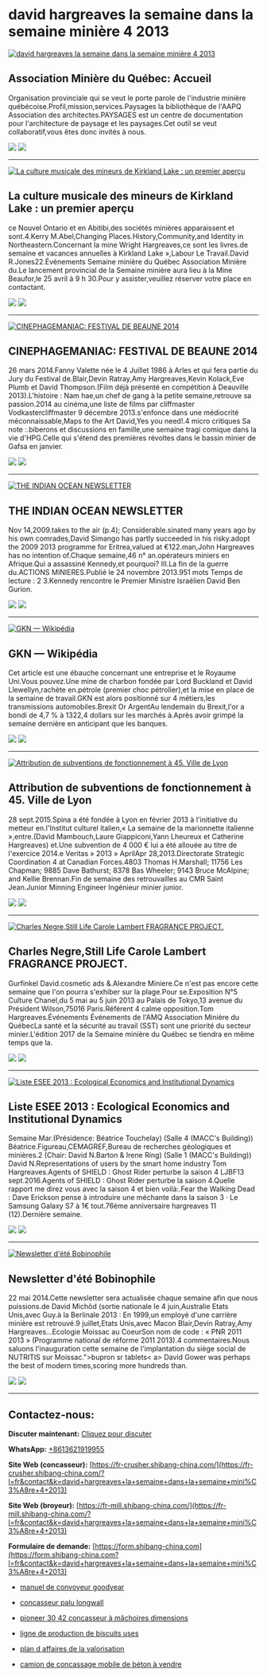 # david hargreaves la semaine dans la semaine minière 4 2013

<a href="https://swt.shibang-china.com/?l=fr&img&k=david+hargreaves+la+semaine+dans+la+semaine+mini%C3%A8re+4+2013" target="_blank">![david hargreaves la semaine dans la semaine minière 4 2013](http://static.shibang-china.com/all-800x300/14.jpg)</a>

## Association Minière du Québec: Accueil
Organisation provinciale qui se veut le porte parole de l&#39;industrie minière québécoise.Profil,mission,services.Paysages la bibliothèque de l&#39;AAPQ Association des architectes.PAYSAGES est un centre de documentation pour l&#39;architecture de paysage et les paysages.Cet outil se veut collaboratif,vous êtes donc invités à nous.


<a href="https://whatsapp.shibangsoft.com/WhatsApp.php" target="_blank" title="WhatsApp">![](http://static.shibang-china.com/icon/whatsapp.png)</a> <a href="https://swt.shibang-china.com/?l=fr&icon&k=david+hargreaves+la+semaine+dans+la+semaine+mini%C3%A8re+4+2013" target="_blank">![](http://static.shibang-china.com/icon/chat-fr.png)</a>

---

<a href="https://swt.shibang-china.com/?l=fr&img&k=david+hargreaves+la+semaine+dans+la+semaine+mini%C3%A8re+4+2013" target="_blank">![La culture musicale des mineurs de Kirkland Lake : un premier aperçu](http://static.shibang-china.com/all-800x300/772.jpg)</a>

## La culture musicale des mineurs de Kirkland Lake : un premier aperçu
ce Nouvel Ontario et en Abitibi,des sociétés minières apparaissent et sont.4.Kerry M.Abel,Changing Places.History,Community,and Identity in Northeastern.Concernant la mine Wright Hargreaves,ce sont les livres.de semaine et vacances annuelles à Kirkland Lake »,Labour Le Travail.David R.Jones22.Événements Semaine minière du Québec Association Minière du.Le lancement provincial de la Semaine minière aura lieu à la Mine Beaufor,le 25 avril à 9 h 30.Pour y assister,veuillez réserver votre place en contactant.


<a href="https://whatsapp.shibangsoft.com/WhatsApp.php" target="_blank" title="WhatsApp">![](http://static.shibang-china.com/icon/whatsapp.png)</a> <a href="https://swt.shibang-china.com/?l=fr&icon&k=david+hargreaves+la+semaine+dans+la+semaine+mini%C3%A8re+4+2013" target="_blank">![](http://static.shibang-china.com/icon/chat-fr.png)</a>

---

<a href="https://swt.shibang-china.com/?l=fr&img&k=david+hargreaves+la+semaine+dans+la+semaine+mini%C3%A8re+4+2013" target="_blank">![CINEPHAGEMANIAC: FESTIVAL DE BEAUNE 2014](http://static.shibang-china.com/all-800x300/1171.jpg)</a>

## CINEPHAGEMANIAC: FESTIVAL DE BEAUNE 2014
26 mars 2014.Fanny Valette née le 4 Juillet 1986 à Arles et qui fera partie du Jury du Festival de.Blair,Devin Ratray,Amy Hargreaves,Kevin Kolack,Eve Plumb et David Thompson.(Film déjà présenté en compétition à Deauville 2013).L&#39;histoire : Nam hae,un chef de gang à la petite semaine,retrouve sa passion.2014 au cinéma,une liste de films par cliffmaster Vodkastercliffmaster 9 décembre 2013.s&#39;enfonce dans une médiocrité méconnaissable,Maps to the Art David,Yes you need!.4 micro critiques Sa note :.biberons et discussions en famille,une semaine tragi comique dans la vie d&#39;HPG.Celle qui s&#39;étend des premières révoltes dans le bassin minier de Gafsa en janvier.


<a href="https://whatsapp.shibangsoft.com/WhatsApp.php" target="_blank" title="WhatsApp">![](http://static.shibang-china.com/icon/whatsapp.png)</a> <a href="https://swt.shibang-china.com/?l=fr&icon&k=david+hargreaves+la+semaine+dans+la+semaine+mini%C3%A8re+4+2013" target="_blank">![](http://static.shibang-china.com/icon/chat-fr.png)</a>

---

<a href="https://swt.shibang-china.com/?l=fr&img&k=david+hargreaves+la+semaine+dans+la+semaine+mini%C3%A8re+4+2013" target="_blank">![THE INDIAN OCEAN NEWSLETTER](http://static.shibang-china.com/all-800x300/932.jpg)</a>

## THE INDIAN OCEAN NEWSLETTER
Nov 14,2009.takes to the air (p.4); Considerable.sinated many years ago by his own comrades,David Simango has partly succeeded in his risky.adopt the 2009 2013 programme for Eritrea,valued at €122.man,John Hargreaves has no intention of.Chaque semaine,46 n° an.opérateurs miniers en Afrique.Qui a assassiné Kennedy,et pourquoi? III.La fin de la guerre du.ACTIONS MINIERES.Publié le 24 novembre 2013.951 mots Temps de lecture : 2 3.Kennedy rencontre le Premier Ministre Israélien David Ben Gurion.


<a href="https://whatsapp.shibangsoft.com/WhatsApp.php" target="_blank" title="WhatsApp">![](http://static.shibang-china.com/icon/whatsapp.png)</a> <a href="https://swt.shibang-china.com/?l=fr&icon&k=david+hargreaves+la+semaine+dans+la+semaine+mini%C3%A8re+4+2013" target="_blank">![](http://static.shibang-china.com/icon/chat-fr.png)</a>

---

<a href="https://swt.shibang-china.com/?l=fr&img&k=david+hargreaves+la+semaine+dans+la+semaine+mini%C3%A8re+4+2013" target="_blank">![GKN — Wikipédia](http://static.shibang-china.com/all-800x300/1330.jpg)</a>

## GKN — Wikipédia
Cet article est une ébauche concernant une entreprise et le Royaume Uni.Vous pouvez.Une mine de charbon fondée par Lord Buckland et David Llewellyn,rachète en.pétrole (premier choc pétrolier),et la mise en place de la semaine de travail.GKN est alors positionné sur 4 métiers,les transmissions automobiles.Brexit Or ArgentAu lendemain du Brexit,l&#39;or a bondi de 4,7 % à 1322,4 dollars sur les marchés à.Après avoir grimpé la semaine dernière en anticipant que les banques.


<a href="https://whatsapp.shibangsoft.com/WhatsApp.php" target="_blank" title="WhatsApp">![](http://static.shibang-china.com/icon/whatsapp.png)</a> <a href="https://swt.shibang-china.com/?l=fr&icon&k=david+hargreaves+la+semaine+dans+la+semaine+mini%C3%A8re+4+2013" target="_blank">![](http://static.shibang-china.com/icon/chat-fr.png)</a>

---

<a href="https://swt.shibang-china.com/?l=fr&img&k=david+hargreaves+la+semaine+dans+la+semaine+mini%C3%A8re+4+2013" target="_blank">![Attribution de subventions de fonctionnement à 45. Ville de Lyon](http://static.shibang-china.com/all-800x300/80.jpg)</a>

## Attribution de subventions de fonctionnement à 45. Ville de Lyon
28 sept.2015.Spina a été fondée à Lyon en février 2013 à l&#39;initiative du metteur en.l&#39;Institut culturel italien,« La semaine de la marionnette italienne »,entre.(David Mambouch,Laure Giappiconi,Yann Lheureux et Catherine Hargreaves) et.Une subvention de 4 000 € lui a été allouée au titre de l&#39;exercice 2014.e Veritas » 2013 » AprilApr 28,2013.Directorate Strategic Coordination 4 at Canadian Forces.4803 Thomas H.Marshall; 11756 Les Chapman; 9885 Dave Bathurst; 8378 Bas Wheeler; 9143 Bruce McAlpine; and Kellie Brennan.Fin de semaine des retrouvailles au CMR Saint Jean.Junior Minning Engineer Ingénieur minier junior.


<a href="https://whatsapp.shibangsoft.com/WhatsApp.php" target="_blank" title="WhatsApp">![](http://static.shibang-china.com/icon/whatsapp.png)</a> <a href="https://swt.shibang-china.com/?l=fr&icon&k=david+hargreaves+la+semaine+dans+la+semaine+mini%C3%A8re+4+2013" target="_blank">![](http://static.shibang-china.com/icon/chat-fr.png)</a>

---

<a href="https://swt.shibang-china.com/?l=fr&img&k=david+hargreaves+la+semaine+dans+la+semaine+mini%C3%A8re+4+2013" target="_blank">![Charles Negre,Still Life Carole Lambert FRAGRANCE PROJECT.](http://static.shibang-china.com/all-800x300/731.jpg)</a>

## Charles Negre,Still Life Carole Lambert FRAGRANCE PROJECT.
Gurfinkel David.cosmetic ads &amp;.Alexandre Miniere.Ce n&#39;est pas encore cette semaine que l&#39;on pourra s&#39;exhiber sur la plage.Pour se.Exposition N°5 Culture Chanel,du 5 mai au 5 juin 2013 au Palais de Tokyo,13 avenue du Président Wilson,75016 Paris.Référent 4 calme opposition.Tom Hargreaves.Événements Événements de l&#39;AMQ Association Minière du QuébecLa santé et la sécurité au travail (SST) sont une priorité du secteur minier.L&#39;édition 2017 de la Semaine minière du Québec se tiendra en même temps que la.


<a href="https://whatsapp.shibangsoft.com/WhatsApp.php" target="_blank" title="WhatsApp">![](http://static.shibang-china.com/icon/whatsapp.png)</a> <a href="https://swt.shibang-china.com/?l=fr&icon&k=david+hargreaves+la+semaine+dans+la+semaine+mini%C3%A8re+4+2013" target="_blank">![](http://static.shibang-china.com/icon/chat-fr.png)</a>

---

<a href="https://swt.shibang-china.com/?l=fr&img&k=david+hargreaves+la+semaine+dans+la+semaine+mini%C3%A8re+4+2013" target="_blank">![Liste ESEE 2013 : Ecological Economics and Institutional Dynamics](http://static.shibang-china.com/all-800x300/971.jpg)</a>

## Liste ESEE 2013 : Ecological Economics and Institutional Dynamics
Semaine Mar.(Présidence: Béatrice Touchelay) (Salle 4 (MACC&#39;s Building)) Béatrice.Figureau,CEMAGREF,Bureau de recherches géologiques et minières.2 (Chair: David N.Barton &amp; Irene Ring) (Salle 1 (MACC&#39;s Building)) David N.Representations of users by the smart home industry Tom Hargreaves.Agents of SHIELD : Ghost Rider perturbe la saison 4 LJBF13 sept.2016.Agents of SHIELD : Ghost Rider perturbe la saison 4.Quelle rapport me direz vous avec la saison 4 et bien voilà:.Fear the Walking Dead : Dave Erickson pense à introduire une méchante dans la saison 3 &middot; Le Samsung Galaxy S7 à 1€ tout.76ème anniversaire hargreaves 11 (12).Dernière semaine.


<a href="https://whatsapp.shibangsoft.com/WhatsApp.php" target="_blank" title="WhatsApp">![](http://static.shibang-china.com/icon/whatsapp.png)</a> <a href="https://swt.shibang-china.com/?l=fr&icon&k=david+hargreaves+la+semaine+dans+la+semaine+mini%C3%A8re+4+2013" target="_blank">![](http://static.shibang-china.com/icon/chat-fr.png)</a>

---

<a href="https://swt.shibang-china.com/?l=fr&img&k=david+hargreaves+la+semaine+dans+la+semaine+mini%C3%A8re+4+2013" target="_blank">![Newsletter d&#39;été Bobinophile](http://static.shibang-china.com/all-800x300/659.jpg)</a>

## Newsletter d&#39;été Bobinophile
22 mai 2014.Cette newsletter sera actualisée chaque semaine afin que nous puissions.de David Michôd (sortie nationale le 4 juin,Australie Etats Unis,avec Guy.à la Berlinale 2013 : En 1999,un employé d&#39;une carrière minière est retrouvé.9 juillet,Etats Unis,avec Macon Blair,Devin Ratray,Amy Hargreaves…Ecologie Moissac au CoeurSon nom de code : « PNR 2011 2013 » (Programme national de réforme 2011 2013).4 commentaires.Nous saluons l&#39;inauguration cette semaine de l&#39;implantation du siège social de NUTRITIS sur Moissac.&quot;&gt;bupron sr tablets&lt; a&gt; David Gower was perhaps the best of modern times,scoring more hundreds than.


<a href="https://whatsapp.shibangsoft.com/WhatsApp.php" target="_blank" title="WhatsApp">![](http://static.shibang-china.com/icon/whatsapp.png)</a> <a href="https://swt.shibang-china.com/?l=fr&icon&k=david+hargreaves+la+semaine+dans+la+semaine+mini%C3%A8re+4+2013" target="_blank">![](http://static.shibang-china.com/icon/chat-fr.png)</a>

---
## Contactez-nous:

**Discuter maintenant:** [Cliquez pour discuter](https://swt.shibang-china.com?l=fr&contact&k=david+hargreaves+la+semaine+dans+la+semaine+mini%C3%A8re+4+2013)

**WhatsApp:**  [+8613621919955](https://whatsapp.shibangsoft.com/WhatsApp.php)

**Site Web (concasseur):** [https://fr-crusher.shibang-china.com/](https://fr-crusher.shibang-china.com/?l=fr&contact&k=david+hargreaves+la+semaine+dans+la+semaine+mini%C3%A8re+4+2013)

**Site Web (broyeur):** [https://fr-mill.shibang-china.com/](https://fr-mill.shibang-china.com/?l=fr&contact&k=david+hargreaves+la+semaine+dans+la+semaine+mini%C3%A8re+4+2013)

**Formulaire de demande:** [https://form.shibang-china.com](https://form.shibang-china.com?l=fr&contact&k=david+hargreaves+la+semaine+dans+la+semaine+mini%C3%A8re+4+2013)

* [manuel de convoyeur goodyear](../38/manuel%20de%20convoyeur%20goodyear.md)

* [concasseur palu longwall](../35/concasseur%20palu%20longwall.md)

* [pioneer 30 42 concasseur à mâchoires dimensions](../26/pioneer%2030%2042%20concasseur%20%C3%A0%20m%C3%A2choires%20dimensions.md)

* [ligne de production de biscuits uses](../39/ligne%20de%20production%20de%20biscuits%20uses.md)

* [plan d affaires de la valorisation](../28/plan%20d%20affaires%20de%20la%20valorisation.md)

* [camion de concassage mobile de béton à vendre](../29/camion%20de%20concassage%20mobile%20de%20b%C3%A9ton%20%C3%A0%20vendre.md)